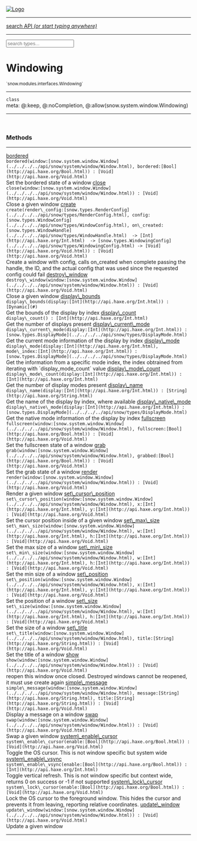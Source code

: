 
[![Logo](../../../../images/logo.png)](../../../../api/index.html)

<hr/>
<a href="#" id="search_bar" onclick="return;"><div> search API <em>(or start typing anywhere)</em> </div></a>
<hr/>

<script src="../../../../js/omnibar.js"> </script>
<link rel="stylesheet" type="text/css" href="../../../../css/omnibar.css" media="all">

<div id="omnibar"> <a href="#" onclick="return" id="omnibar_close"></a> <input id="omnibar_text" type="text" placeholder="search types..."></input></div>
<script  id="typelist" data-relpath="../../../../" data-types="snow.App,snow.AppFixedTimestep,snow.Snow,snow._Snow.Core,snow.api.Debug,snow.api.DebugError,snow.api.File,snow.api.FileHandle,snow.api.FileSeek,snow.api.Libs,snow.api.Promise,snow.api.PromiseError,snow.api.PromiseState,snow.api.Promises,snow.api.Timer,snow.api._Debug.LogError,snow.api._File.FileHandle_Impl_,snow.api._File.FileSeek_Impl_,snow.api._Promise.PromiseState_Impl_,snow.api.buffers.ArrayBuffer,snow.api.buffers.ArrayBufferIO,snow.api.buffers.ArrayBufferView,snow.api.buffers.Float32Array,snow.api.buffers.Float64Array,snow.api.buffers.Int16Array,snow.api.buffers.Int32Array,snow.api.buffers.Int8Array,snow.api.buffers.TAError,snow.api.buffers.TypedArrayType,snow.api.buffers.Uint16Array,snow.api.buffers.Uint32Array,snow.api.buffers.Uint8Array,snow.api.buffers.Uint8ClampedArray,snow.api.buffers._ArrayBuffer.ArrayBuffer_Impl_,snow.api.buffers._Float32Array.Float32Array_Impl_,snow.api.buffers._Float64Array.Float64Array_Impl_,snow.api.buffers._Int16Array.Int16Array_Impl_,snow.api.buffers._Int32Array.Int32Array_Impl_,snow.api.buffers._Int8Array.Int8Array_Impl_,snow.api.buffers._TypedArrayType.TypedArrayType_Impl_,snow.api.buffers._Uint16Array.Uint16Array_Impl_,snow.api.buffers._Uint32Array.Uint32Array_Impl_,snow.api.buffers._Uint8Array.Uint8Array_Impl_,snow.api.buffers._Uint8ClampedArray.Uint8ClampedArray_Impl_,snow.core.native.Core,snow.core.native._Core.StaticSnow,snow.core.native.assets.Assets,snow.core.native.assets._Assets.NativeAudioDataBlob,snow.core.native.assets._Assets.NativeAudioDataInfo,snow.core.native.assets._Assets.NativeAudioInfo,snow.core.native.audio.Audio,snow.core.native.audio.Sound,snow.core.native.input.Input,snow.core.native.io.IO,snow.core.native.window.Windowing,snow.modules.interfaces.Assets,snow.modules.interfaces.Audio,snow.modules.interfaces.IO,snow.modules.interfaces.Input,snow.modules.interfaces.Windowing,snow.modules.openal.AL,snow.modules.openal.ALC,snow.modules.openal.ALHelper,snow.modules.openal.Audio,snow.modules.openal.Context,snow.modules.openal.Device,snow.modules.openal.Sound,snow.modules.openal._AL.Context_Impl_,snow.modules.openal._AL.Device_Impl_,snow.modules.openal.sound.ALSound,snow.modules.openal.sound.ALStream,snow.modules.openal.sound.Sound,snow.modules.opengl.GL,snow.modules.opengl.GLActiveInfo,snow.modules.opengl.GLBuffer,snow.modules.opengl.GLContextAttributes,snow.modules.opengl.GLFramebuffer,snow.modules.opengl.GLProgram,snow.modules.opengl.GLRenderbuffer,snow.modules.opengl.GLShader,snow.modules.opengl.GLTexture,snow.modules.opengl.GLUniformLocation,snow.modules.opengl.native.GL,snow.modules.opengl.native.GLActiveInfo,snow.modules.opengl.native.GLBO,snow.modules.opengl.native.GLBuffer,snow.modules.opengl.native.GLContextAttributes,snow.modules.opengl.native.GLFBO,snow.modules.opengl.native.GLFramebuffer,snow.modules.opengl.native.GLObject,snow.modules.opengl.native.GLPO,snow.modules.opengl.native.GLProgram,snow.modules.opengl.native.GLRBO,snow.modules.opengl.native.GLRenderbuffer,snow.modules.opengl.native.GLSO,snow.modules.opengl.native.GLShader,snow.modules.opengl.native.GLShaderPrecisionFormat,snow.modules.opengl.native.GLTO,snow.modules.opengl.native.GLTexture,snow.modules.opengl.native.GLUniformLocation,snow.modules.opengl.native.GL_FFI,snow.modules.opengl.native._GL.GLBuffer_Impl_,snow.modules.opengl.native._GL.GLFramebuffer_Impl_,snow.modules.opengl.native._GL.GLProgram_Impl_,snow.modules.opengl.native._GL.GLRenderbuffer_Impl_,snow.modules.opengl.native._GL.GLShader_Impl_,snow.modules.opengl.native._GL.GLTexture_Impl_,snow.modules.opengl.native._GL.GLUniformLocation_Impl_,snow.modules.sdl.ControllerEventType,snow.modules.sdl.Input,snow.modules.sdl.KeyEventType,snow.modules.sdl.ModValue,snow.modules.sdl.MouseEventType,snow.modules.sdl.TouchEventType,snow.modules.sdl.Windowing,snow.modules.sdl._Input.ControllerEventType_Impl_,snow.modules.sdl._Input.KeyEventType_Impl_,snow.modules.sdl._Input.ModValue_Impl_,snow.modules.sdl._Input.MouseEventType_Impl_,snow.modules.sdl._Input.TouchEventType_Impl_,snow.system.assets.Asset,snow.system.assets.AssetBytes,snow.system.assets.AssetImage,snow.system.assets.AssetJSON,snow.system.assets.AssetText,snow.system.assets.Assets,snow.system.assets._Assets.AssetsModule,snow.system.audio.Audio,snow.system.audio.AudioModule,snow.system.audio.Sound,snow.system.input.Input,snow.system.input.Keycodes,snow.system.input.MapIntBool,snow.system.input.MapIntFloat,snow.system.input.Scancodes,snow.system.input._Input.InputModule,snow.system.io.IO,snow.system.io._IO.IOModule,snow.system.module.Assets,snow.system.module.Audio,snow.system.module.IO,snow.system.module.Input,snow.system.module.Sound,snow.system.module.Windowing,snow.system.window.Window,snow.system.window.Windowing,snow.system.window._Windowing.WindowHandleMap,snow.system.window._Windowing.WindowingModule,snow.types.AppConfig,snow.types.AppConfigNative,snow.types.AppConfigWeb,snow.types.Asset,snow.types.AssetBytes,snow.types.AssetImage,snow.types.AssetJSON,snow.types.AssetText,snow.types.AssetType,snow.types.AudioDataBlob,snow.types.AudioDataInfo,snow.types.AudioFormatType,snow.types.AudioHandle,snow.types.AudioInfo,snow.types.DisplayMode,snow.types.Error,snow.types.FileEvent,snow.types.FileEventType,snow.types.FileFilter,snow.types.GamepadDeviceEventType,snow.types.IODataOptions,snow.types.ImageInfo,snow.types.InputEvent,snow.types.InputEventType,snow.types.Key,snow.types.ModState,snow.types.OpenGLProfile,snow.types.Platform,snow.types.RenderConfig,snow.types.RenderConfigOpenGL,snow.types.Scan,snow.types.SnowConfig,snow.types.SystemEvent,snow.types.SystemEventType,snow.types.TextEventType,snow.types.WindowConfig,snow.types.WindowEvent,snow.types.WindowEventType,snow.types.WindowHandle,snow.types.WindowingConfig,snow.types._Types.AssetType_Impl_,snow.types._Types.AudioFormatType_Impl_,snow.types._Types.FileEventType_Impl_,snow.types._Types.GamepadDeviceEventType_Impl_,snow.types._Types.InputEventType_Impl_,snow.types._Types.OpenGLProfile_Impl_,snow.types._Types.Platform_Impl_,snow.types._Types.SystemEventType_Impl_,snow.types._Types.TextEventType_Impl_,snow.types._Types.WindowEventType_Impl_"></script>


<h1>Windowing</h1>
<small>`snow.modules.interfaces.Windowing`</small>



<hr/>

`class`<br/><span class="meta">
meta: @:keep, @:noCompletion, @:allow(snow.system.window.Windowing)</span>

<hr/>


&nbsp;
&nbsp;






<h3>Methods</h3> <hr/><span class="method apipage">
            <a name="bordered"><a class="lift" href="#bordered">bordered</a></a><div class="clear"></div>
            <code class="signature apipage">bordered(window:[snow.system.window.Window](../../../../api/snow/system/window/Window.html)<span></span>, bordered:[Bool](http://api.haxe.org/Bool.html)<span></span>) : [Void](http://api.haxe.org/Void.html)</code><br/><span class="small_desc_flat">Set the bordered state of a window</span>


</span>
<span class="method apipage">
            <a name="close"><a class="lift" href="#close">close</a></a><div class="clear"></div>
            <code class="signature apipage">close(window:[snow.system.window.Window](../../../../api/snow/system/window/Window.html)<span></span>) : [Void](http://api.haxe.org/Void.html)</code><br/><span class="small_desc_flat">Close a given window</span>


</span>
<span class="method apipage">
            <a name="create"><a class="lift" href="#create">create</a></a><div class="clear"></div>
            <code class="signature apipage">create(render\_config:[snow.types.RenderConfig](../../../../api/snow/types/RenderConfig.html)<span></span>, config:[snow.types.WindowConfig](../../../../api/snow/types/WindowConfig.html)<span></span>, on\_created:[snow.types.WindowHandle](../../../../api/snow/types/WindowHandle.html)&nbsp; -&gt; [Int](http://api.haxe.org/Int.html)&nbsp; -&gt; [snow.types.WindowingConfig](../../../../api/snow/types/WindowingConfig.html)&nbsp;-&gt; [Void](http://api.haxe.org/Void.html)<span></span>) : [Void](http://api.haxe.org/Void.html)</code><br/><span class="small_desc_flat">Create a window with config, calls on_created when complete passing the handle, the ID,
            and the actual config that was used since the requested config could fail</span>


</span>
<span class="method apipage">
            <a name="destroy_window"><a class="lift" href="#destroy_window">destroy\_window</a></a><div class="clear"></div>
            <code class="signature apipage">destroy\_window(window:[snow.system.window.Window](../../../../api/snow/system/window/Window.html)<span></span>) : [Void](http://api.haxe.org/Void.html)</code><br/><span class="small_desc_flat">Close a given window</span>


</span>
<span class="method apipage">
            <a name="display_bounds"><a class="lift" href="#display_bounds">display\_bounds</a></a><div class="clear"></div>
            <code class="signature apipage">display\_bounds(display:[Int](http://api.haxe.org/Int.html)<span></span>) : [Dynamic](#)</code><br/><span class="small_desc_flat">Get the bounds of the display by index</span>


</span>
<span class="method apipage">
            <a name="display_count"><a class="lift" href="#display_count">display\_count</a></a><div class="clear"></div>
            <code class="signature apipage">display\_count() : [Int](http://api.haxe.org/Int.html)</code><br/><span class="small_desc_flat">Get the number of displays present</span>


</span>
<span class="method apipage">
            <a name="display_current_mode"><a class="lift" href="#display_current_mode">display\_current\_mode</a></a><div class="clear"></div>
            <code class="signature apipage">display\_current\_mode(display:[Int](http://api.haxe.org/Int.html)<span></span>) : [snow.types.DisplayMode](../../../../api/snow/types/DisplayMode.html)</code><br/><span class="small_desc_flat">Get the current mode information of the display by index</span>


</span>
<span class="method apipage">
            <a name="display_mode"><a class="lift" href="#display_mode">display\_mode</a></a><div class="clear"></div>
            <code class="signature apipage">display\_mode(display:[Int](http://api.haxe.org/Int.html)<span></span>, mode\_index:[Int](http://api.haxe.org/Int.html)<span></span>) : [snow.types.DisplayMode](../../../../api/snow/types/DisplayMode.html)</code><br/><span class="small_desc_flat">Get the information from a specific mode index, the index obtrained from iterating with `display_mode_count` value</span>


</span>
<span class="method apipage">
            <a name="display_mode_count"><a class="lift" href="#display_mode_count">display\_mode\_count</a></a><div class="clear"></div>
            <code class="signature apipage">display\_mode\_count(display:[Int](http://api.haxe.org/Int.html)<span></span>) : [Int](http://api.haxe.org/Int.html)</code><br/><span class="small_desc_flat">Get the number of display modes present</span>


</span>
<span class="method apipage">
            <a name="display_name"><a class="lift" href="#display_name">display\_name</a></a><div class="clear"></div>
            <code class="signature apipage">display\_name(display:[Int](http://api.haxe.org/Int.html)<span></span>) : [String](http://api.haxe.org/String.html)</code><br/><span class="small_desc_flat">Get the name of the display by index, where available</span>


</span>
<span class="method apipage">
            <a name="display_native_mode"><a class="lift" href="#display_native_mode">display\_native\_mode</a></a><div class="clear"></div>
            <code class="signature apipage">display\_native\_mode(display:[Int](http://api.haxe.org/Int.html)<span></span>) : [snow.types.DisplayMode](../../../../api/snow/types/DisplayMode.html)</code><br/><span class="small_desc_flat">Get the native mode information of the display by index</span>


</span>
<span class="method apipage">
            <a name="fullscreen"><a class="lift" href="#fullscreen">fullscreen</a></a><div class="clear"></div>
            <code class="signature apipage">fullscreen(window:[snow.system.window.Window](../../../../api/snow/system/window/Window.html)<span></span>, fullscreen:[Bool](http://api.haxe.org/Bool.html)<span></span>) : [Void](http://api.haxe.org/Void.html)</code><br/><span class="small_desc_flat">Set the fullscreen state of a window</span>


</span>
<span class="method apipage">
            <a name="grab"><a class="lift" href="#grab">grab</a></a><div class="clear"></div>
            <code class="signature apipage">grab(window:[snow.system.window.Window](../../../../api/snow/system/window/Window.html)<span></span>, grabbed:[Bool](http://api.haxe.org/Bool.html)<span></span>) : [Void](http://api.haxe.org/Void.html)</code><br/><span class="small_desc_flat">Set the grab state of a window</span>


</span>
<span class="method apipage">
            <a name="render"><a class="lift" href="#render">render</a></a><div class="clear"></div>
            <code class="signature apipage">render(window:[snow.system.window.Window](../../../../api/snow/system/window/Window.html)<span></span>) : [Void](http://api.haxe.org/Void.html)</code><br/><span class="small_desc_flat">Render a given window</span>


</span>
<span class="method apipage">
            <a name="set_cursor_position"><a class="lift" href="#set_cursor_position">set\_cursor\_position</a></a><div class="clear"></div>
            <code class="signature apipage">set\_cursor\_position(window:[snow.system.window.Window](../../../../api/snow/system/window/Window.html)<span></span>, x:[Int](http://api.haxe.org/Int.html)<span></span>, y:[Int](http://api.haxe.org/Int.html)<span></span>) : [Void](http://api.haxe.org/Void.html)</code><br/><span class="small_desc_flat">Set the cursor position inside of a given window</span>


</span>
<span class="method apipage">
            <a name="set_max_size"><a class="lift" href="#set_max_size">set\_max\_size</a></a><div class="clear"></div>
            <code class="signature apipage">set\_max\_size(window:[snow.system.window.Window](../../../../api/snow/system/window/Window.html)<span></span>, w:[Int](http://api.haxe.org/Int.html)<span></span>, h:[Int](http://api.haxe.org/Int.html)<span></span>) : [Void](http://api.haxe.org/Void.html)</code><br/><span class="small_desc_flat">Set the max size of a window</span>


</span>
<span class="method apipage">
            <a name="set_min_size"><a class="lift" href="#set_min_size">set\_min\_size</a></a><div class="clear"></div>
            <code class="signature apipage">set\_min\_size(window:[snow.system.window.Window](../../../../api/snow/system/window/Window.html)<span></span>, w:[Int](http://api.haxe.org/Int.html)<span></span>, h:[Int](http://api.haxe.org/Int.html)<span></span>) : [Void](http://api.haxe.org/Void.html)</code><br/><span class="small_desc_flat">Set the min size of a window</span>


</span>
<span class="method apipage">
            <a name="set_position"><a class="lift" href="#set_position">set\_position</a></a><div class="clear"></div>
            <code class="signature apipage">set\_position(window:[snow.system.window.Window](../../../../api/snow/system/window/Window.html)<span></span>, x:[Int](http://api.haxe.org/Int.html)<span></span>, y:[Int](http://api.haxe.org/Int.html)<span></span>) : [Void](http://api.haxe.org/Void.html)</code><br/><span class="small_desc_flat">Set the position of a window</span>


</span>
<span class="method apipage">
            <a name="set_size"><a class="lift" href="#set_size">set\_size</a></a><div class="clear"></div>
            <code class="signature apipage">set\_size(window:[snow.system.window.Window](../../../../api/snow/system/window/Window.html)<span></span>, w:[Int](http://api.haxe.org/Int.html)<span></span>, h:[Int](http://api.haxe.org/Int.html)<span></span>) : [Void](http://api.haxe.org/Void.html)</code><br/><span class="small_desc_flat">Set the size of a window</span>


</span>
<span class="method apipage">
            <a name="set_title"><a class="lift" href="#set_title">set\_title</a></a><div class="clear"></div>
            <code class="signature apipage">set\_title(window:[snow.system.window.Window](../../../../api/snow/system/window/Window.html)<span></span>, title:[String](http://api.haxe.org/String.html)<span></span>) : [Void](http://api.haxe.org/Void.html)</code><br/><span class="small_desc_flat">Set the title of a window</span>


</span>
<span class="method apipage">
            <a name="show"><a class="lift" href="#show">show</a></a><div class="clear"></div>
            <code class="signature apipage">show(window:[snow.system.window.Window](../../../../api/snow/system/window/Window.html)<span></span>) : [Void](http://api.haxe.org/Void.html)</code><br/><span class="small_desc_flat">reopen this window once closed. Destroyed windows cannot be reopened, it must use create again</span>


</span>
<span class="method apipage">
            <a name="simple_message"><a class="lift" href="#simple_message">simple\_message</a></a><div class="clear"></div>
            <code class="signature apipage">simple\_message(window:[snow.system.window.Window](../../../../api/snow/system/window/Window.html)<span></span>, message:[String](http://api.haxe.org/String.html)<span></span>, title:[String](http://api.haxe.org/String.html)<span></span>) : [Void](http://api.haxe.org/Void.html)</code><br/><span class="small_desc_flat">Display a message on a window</span>


</span>
<span class="method apipage">
            <a name="swap"><a class="lift" href="#swap">swap</a></a><div class="clear"></div>
            <code class="signature apipage">swap(window:[snow.system.window.Window](../../../../api/snow/system/window/Window.html)<span></span>) : [Void](http://api.haxe.org/Void.html)</code><br/><span class="small_desc_flat">Swap a given window</span>


</span>
<span class="method apipage">
            <a name="system_enable_cursor"><a class="lift" href="#system_enable_cursor">system\_enable\_cursor</a></a><div class="clear"></div>
            <code class="signature apipage">system\_enable\_cursor(enable:[Bool](http://api.haxe.org/Bool.html)<span></span>) : [Void](http://api.haxe.org/Void.html)</code><br/><span class="small_desc_flat">Toggle the OS cursor. This is not window specific but system wide</span>


</span>
<span class="method apipage">
            <a name="system_enable_vsync"><a class="lift" href="#system_enable_vsync">system\_enable\_vsync</a></a><div class="clear"></div>
            <code class="signature apipage">system\_enable\_vsync(enable:[Bool](http://api.haxe.org/Bool.html)<span></span>) : [Int](http://api.haxe.org/Int.html)</code><br/><span class="small_desc_flat">Toggle vertical refresh. This is not window specific but context wide, returns 0 on success or -1 if not supported</span>


</span>
<span class="method apipage">
            <a name="system_lock_cursor"><a class="lift" href="#system_lock_cursor">system\_lock\_cursor</a></a><div class="clear"></div>
            <code class="signature apipage">system\_lock\_cursor(enable:[Bool](http://api.haxe.org/Bool.html)<span></span>) : [Void](http://api.haxe.org/Void.html)</code><br/><span class="small_desc_flat">Lock the OS cursor to the foreground window. This hides the cursor and prevents it from leaving, reporting relative coordinates.</span>


</span>
<span class="method apipage">
            <a name="update_window"><a class="lift" href="#update_window">update\_window</a></a><div class="clear"></div>
            <code class="signature apipage">update\_window(window:[snow.system.window.Window](../../../../api/snow/system/window/Window.html)<span></span>) : [Void](http://api.haxe.org/Void.html)</code><br/><span class="small_desc_flat">Update a given window</span>


</span>



<hr/>

&nbsp;
&nbsp;
&nbsp;
&nbsp;